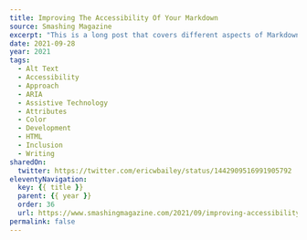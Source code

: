 ```yaml
---
title: Improving The Accessibility Of Your Markdown
source: Smashing Magazine
excerpt: "This is a long post that covers different aspects of Markdown and how it interacts with other technology. Know that each tweak and update will have a direct impact on someone’s quality of life when using the web, and that’s huge."
date: 2021-09-28
year: 2021
tags:
  - Alt Text
  - Accessibility
  - Approach
  - ARIA
  - Assistive Technology
  - Attributes
  - Color
  - Development
  - HTML
  - Inclusion
  - Writing
sharedOn:
  twitter: https://twitter.com/ericwbailey/status/1442909516991905792
eleventyNavigation:
  key: {{ title }}
  parent: {{ year }}
  order: 36
  url: https://www.smashingmagazine.com/2021/09/improving-accessibility-of-markdown/
permalink: false
---
```

